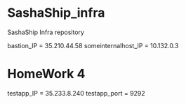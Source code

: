 # SashaShip_infra
SashaShip Infra repository

bastion_IP = 35.210.44.58
someinternalhost_IP = 10.132.0.3

# HomeWork 4
testapp_IP = 35.233.8.240
testapp_port = 9292

